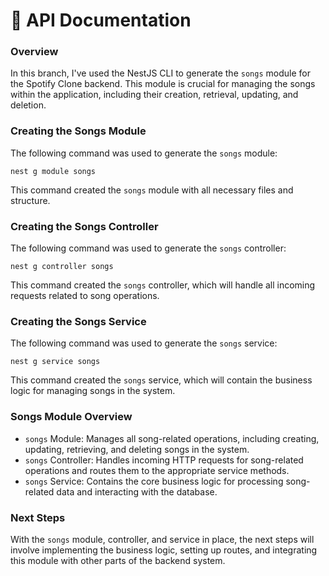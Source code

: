 <h1>📄 API Documentation</h1>

<h3>Overview</h3>
<p>In this branch, I've used the NestJS CLI to generate the <code>songs</code> module for the Spotify Clone backend. This module is crucial for managing the songs within the application, including their creation, retrieval, updating, and deletion.</p>

<h3>Creating the Songs Module</h3>
<p>The following command was used to generate the <code>songs</code> module:</p>

<pre><code>nest g module songs</code></pre>

<p>This command created the <code>songs</code> module with all necessary files and structure.</p>

<h3>Creating the Songs Controller</h3>
<p>The following command was used to generate the <code>songs</code> controller:</p>

<pre><code>nest g controller songs</code></pre>

<p>This command created the <code>songs</code> controller, which will handle all incoming requests related to song operations.</p>

<h3>Creating the Songs Service</h3>
<p>The following command was used to generate the <code>songs</code> service:</p>

<pre><code>nest g service songs</code></pre>

<p>This command created the <code>songs</code> service, which will contain the business logic for managing songs in the system.</p>

<h3>Songs Module Overview</h3>
<ul>
  <li><code>songs</code> Module: Manages all song-related operations, including creating, updating, retrieving, and deleting songs in the system.</li>
  <li><code>songs</code> Controller: Handles incoming HTTP requests for song-related operations and routes them to the appropriate service methods.</li>
  <li><code>songs</code> Service: Contains the core business logic for processing song-related data and interacting with the database.</li>
</ul>

<h3>Next Steps</h3>
<p>With the <code>songs</code> module, controller, and service in place, the next steps will involve implementing the business logic, setting up routes, and integrating this module with other parts of the backend system.</p>
